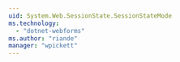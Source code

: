 ```yaml
---
uid: System.Web.SessionState.SessionStateMode
ms.technology: 
  - "dotnet-webforms"
ms.author: "riande"
manager: "wpickett"
---
```

